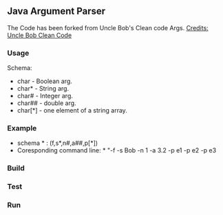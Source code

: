 ## Java Argument Parser
The Code has been forked from Uncle Bob's Clean code Args.
[Credits: Uncle Bob Clean Code](https://github.com/unclebob/javaargs)


### Usage
Schema:
 - char    - Boolean arg.
 - char*   - String arg.
 - char#   - Integer arg.
 - char##  - double arg.
 - char[*] - one element of a string array.

### Example 
* schema * : (f,s*,n#,a##,p[*])
* Coresponding command line: * "-f -s Bob -n 1 -a 3.2 -p e1 -p e2 -p e3

### Build
### Test
### Run
